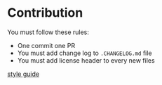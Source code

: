 # Contribution

You must follow these rules:
- One commit one PR
- You must add change log to `.CHANGELOG.md` file
- You must add license header to every new files

[style guide](https://github.com/uber-go/guide/blob/master/style.md)
